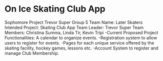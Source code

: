 # On Ice Skating Club App
 Sophomore Project
Trevor Super
Group 5
Team Name: Later Skaters
Intended Project: Skating Club App
Team Leader: Trevor Super
Team Members: Christina Summa, Linda Tir, Kevin Tripi
-Current Proposed Project Functionalities: A calendar to organize events.
-Registration system to allow users to register for events.
-Pages for each unique service offered by the skating facility, hockey games, lessons etc.
-Account System to register and manage Club Membership.
